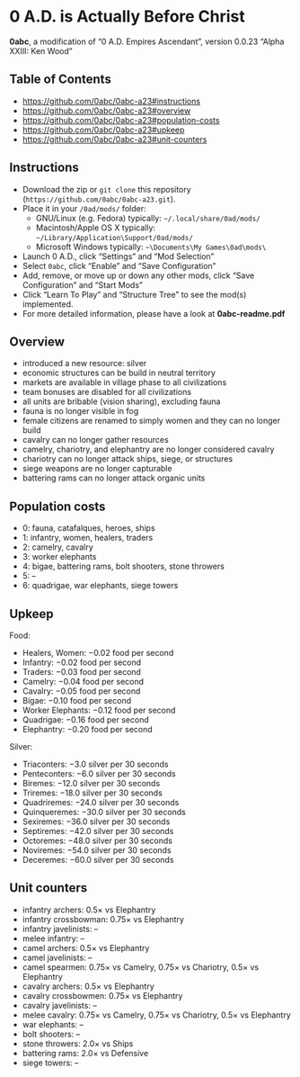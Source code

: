 # 0 A.D. is Actually Before Christ
**0abc**, a modification of “0 A.D. Empires Ascendant”, version 0.0.23 “Alpha XXIII: Ken Wood”

## Table of Contents
* https://github.com/0abc/0abc-a23#instructions
* https://github.com/0abc/0abc-a23#overview
* https://github.com/0abc/0abc-a23#population-costs
* https://github.com/0abc/0abc-a23#upkeep
* https://github.com/0abc/0abc-a23#unit-counters

## Instructions
* Download the zip or `git clone` this repository (`https://github.com/0abc/0abc-a23.git`).
* Place it in your `/0ad/mods/` folder:
  * GNU/Linux (e.g. Fedora) typically: `~/.local/share/0ad/mods/`
  * Macintosh/Apple OS X typically: `~/Library/Application\Support/0ad/mods/`
  * Microsoft Windows typically: `~\Documents\My Games\0ad\mods\`
* Launch 0 A.D., click “Settings” and “Mod Selection”
* Select `0abc`, click “Enable” and “Save Configuration”
* Add, remove, or move up or down any other mods, click “Save Configuration” and “Start Mods”
* Click “Learn To Play” and “Structure Tree” to see the mod(s) implemented.
* For more detailed information, please have a look at **0abc-readme.pdf**

## Overview
* introduced a new resource: silver
* economic structures can be build in neutral territory
* markets are available in village phase to all civilizations
* team bonuses are disabled for all civilizations
* all units are bribable (vision sharing), excluding fauna
* fauna is no longer visible in fog
* female citizens are renamed to simply women and they can no longer build
* cavalry can no longer gather resources
* camelry, chariotry, and elephantry are no longer considered cavalry
* chariotry can no longer attack ships, siege, or structures
* siege weapons are no longer capturable
* battering rams can no longer attack organic units

## Population costs
* 0: fauna, catafalques, heroes, ships
* 1: infantry, women, healers, traders
* 2: camelry, cavalry
* 3: worker elephants
* 4: bigae, battering rams, bolt shooters, stone throwers
* 5: –
* 6: quadrigae, war elephants, siege towers

## Upkeep
Food:
* Healers, Women: −0.02 food per second
* Infantry: −0.02 food per second
* Traders: −0.03 food per second
* Camelry: −0.04 food per second
* Cavalry: −0.05 food per second
* Bigae: −0.10 food per second
* Worker Elephants: −0.12 food per second
* Quadrigae: −0.16 food per second
* Elephantry: −0.20 food per second

Silver:
* Triaconters: −3.0 silver per 30 seconds
* Penteconters: −6.0 silver per 30 seconds
* Biremes: −12.0 silver per 30 seconds
* Triremes: −18.0 silver per 30 seconds
* Quadriremes: −24.0 silver per 30 seconds
* Quinqueremes: −30.0 silver per 30 seconds
* Sexiremes: −36.0 silver per 30 seconds
* Septiremes: −42.0 silver per 30 seconds
* Octoremes: −48.0 silver per 30 seconds
* Noviremes: −54.0 silver per 30 seconds
* Deceremes: −60.0 silver per 30 seconds

## Unit counters
* infantry archers: 0.5× vs Elephantry
* infantry crossbowman: 0.75× vs Elephantry
* infantry javelinists: –
* melee infantry: –
* camel archers: 0.5× vs Elephantry
* camel javelinists: –
* camel spearmen: 0.75× vs Camelry, 0.75× vs Chariotry, 0.5× vs Elephantry
* cavalry archers: 0.5× vs Elephantry
* cavalry crossbowmen: 0.75× vs Elephantry
* cavalry javelinists: –
* melee cavalry: 0.75× vs Camelry, 0.75× vs Chariotry, 0.5× vs Elephantry
* war elephants: –
* bolt shooters: –
* stone throwers: 2.0× vs Ships
* battering rams: 2.0× vs Defensive
* siege towers: –
